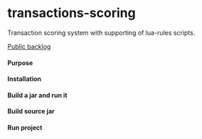 # transactions-scoring
Transaction scoring system with supporting of lua-rules scripts.

[Public backlog](https://trello.com/b/zdg7RtHf/transactions-scoring-system)

#### Purpose

#### Installation

#### Build a jar and run it

#### Build source jar

#### Run project

